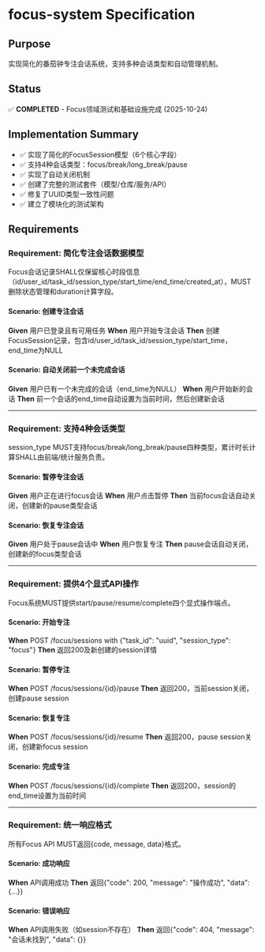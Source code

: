 # focus-system Specification

## Purpose
实现简化的番茄钟专注会话系统，支持多种会话类型和自动管理机制。

## Status
✅ **COMPLETED** - Focus领域测试和基础设施完成 (2025-10-24)

## Implementation Summary
- ✅ 实现了简化的FocusSession模型（6个核心字段）
- ✅ 支持4种会话类型：focus/break/long_break/pause
- ✅ 实现了自动关闭机制
- ✅ 创建了完整的测试套件（模型/仓库/服务/API）
- ✅ 修复了UUID类型一致性问题
- ✅ 建立了模块化的测试架构
## Requirements
### Requirement: 简化专注会话数据模型
Focus会话记录SHALL仅保留核心时段信息（id/user_id/task_id/session_type/start_time/end_time/created_at），MUST删除状态管理和duration计算字段。

#### Scenario: 创建专注会话
**Given** 用户已登录且有可用任务
**When** 用户开始专注会话
**Then** 创建FocusSession记录，包含id/user_id/task_id/session_type/start_time，end_time为NULL

#### Scenario: 自动关闭前一个未完成会话
**Given** 用户已有一个未完成的会话（end_time为NULL）
**When** 用户开始新的会话
**Then** 前一个会话的end_time自动设置为当前时间，然后创建新会话

---

### Requirement: 支持4种会话类型
session_type MUST支持focus/break/long_break/pause四种类型，累计时长计算SHALL由前端/统计服务负责。

#### Scenario: 暂停专注会话
**Given** 用户正在进行focus会话
**When** 用户点击暂停
**Then** 当前focus会话自动关闭，创建新的pause类型会话

#### Scenario: 恢复专注会话
**Given** 用户处于pause会话中
**When** 用户恢复专注
**Then** pause会话自动关闭，创建新的focus类型会话

---

### Requirement: 提供4个显式API操作
Focus系统MUST提供start/pause/resume/complete四个显式操作端点。

#### Scenario: 开始专注
**When** POST /focus/sessions with {"task_id": "uuid", "session_type": "focus"}
**Then** 返回200及新创建的session详情

#### Scenario: 暂停专注
**When** POST /focus/sessions/{id}/pause
**Then** 返回200，当前session关闭，创建pause session

#### Scenario: 恢复专注
**When** POST /focus/sessions/{id}/resume
**Then** 返回200，pause session关闭，创建新focus session

#### Scenario: 完成专注
**When** POST /focus/sessions/{id}/complete
**Then** 返回200，session的end_time设置为当前时间

---

### Requirement: 统一响应格式
所有Focus API MUST返回{code, message, data}格式。

#### Scenario: 成功响应
**When** API调用成功
**Then** 返回{"code": 200, "message": "操作成功", "data": {...}}

#### Scenario: 错误响应
**When** API调用失败（如session不存在）
**Then** 返回{"code": 404, "message": "会话未找到", "data": {}}

